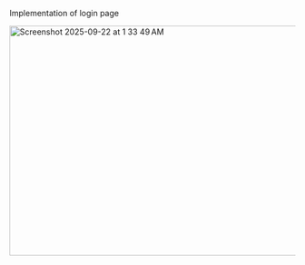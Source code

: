 Implementation of login page

<img width="902" height="405" alt="Screenshot 2025-09-22 at 1 33 49 AM" src="https://github.com/user-attachments/assets/ceb27262-b921-417c-8ab7-66f86e49368c" />
